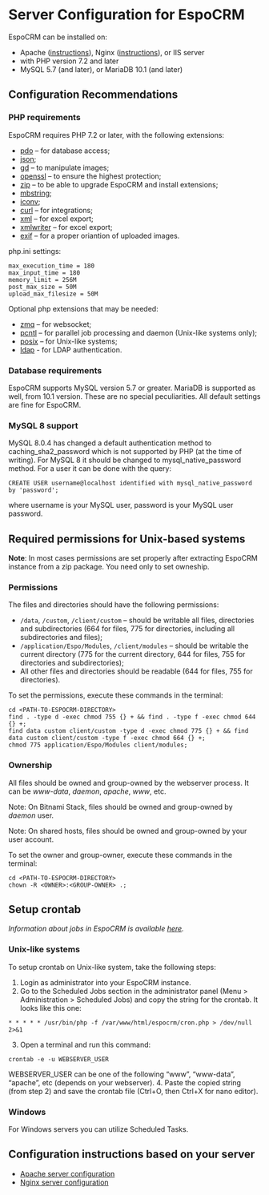# Server Configuration for EspoCRM

EspoCRM can be installed on:

* Apache ([instructions](apache-server-configuration.md)), Nginx ([instructions](nginx-server-configuration.md)), or IIS server
* with PHP version 7.2 and later
* MySQL 5.7 (and later), or MariaDB 10.1 (and later)

## Configuration Recommendations

### PHP requirements

EspoCRM requires PHP 7.2 or later, with the following extensions:

* [pdo](http://php.net/manual/en/book.pdo.php) – for database access;
* [json](http://php.net/manual/en/book.json.php);
* [gd](http://php.net/manual/en/book.image.php) – to manipulate images;
* [openssl](http://php.net/manual/en/book.openssl.php) – to ensure the highest protection;
* [zip](http://php.net/manual/en/book.zip.php) – to be able to upgrade EspoCRM and install extensions;
* [mbstring](http://php.net/manual/en/book.mbstring.php);
* [iconv](http://php.net/manual/en/book.iconv.php);
* [curl](http://php.net/manual/en/book.curl.php) – for integrations;
* [xml](http://php.net/manual/en/book.xml.php) – for excel export;
* [xmlwriter](http://php.net/manual/en/book.xmlwriter.php) – for excel export;
* [exif](http://php.net/manual/en/book.exif.php) – for a proper oriantion of uploaded images.

php.ini settings:

```
max_execution_time = 180
max_input_time = 180
memory_limit = 256M
post_max_size = 50M
upload_max_filesize = 50M
```

Optional php extensions that may be needed:

* [zmq](http://php.net/manual/en/book.zmq.php) – for websocket;
* [pcntl](http://php.net/manual/en/book.pcntl.php) – for parallel job processing and daemon (Unix-like systems only);
* [posix](http://php.net/manual/en/book.posix.php) – for Unix-like systems;
* [ldap](http://php.net/manual/en/book.ldap.php) - for LDAP authentication.


### Database requirements

EspoCRM supports MySQL version 5.7 or greater. MariaDB is supported as well, from 10.1 version. These are no special peculiarities. All default settings are fine for EspoCRM.

### MySQL 8 support

MySQL 8.0.4 has changed a default authentication method to caching_sha2_password which is not supported by PHP (at the time of writing). For MySQL 8 it should be changed to mysql_native_password method. For a user it can be done with the query:

```
CREATE USER username@localhost identified with mysql_native_password by 'password';
```
where username is your MySQL user, password is your MySQL user password.

## Required permissions for Unix-based systems

**Note**: In most cases permissions are set properly after extracting EspoCRM instance from a zip package. You need only to set owneship.

### Permissions

The files and directories should have the following permissions:

* `/data`, `/custom`, `/client/custom` – should be writable all files, directories and subdirectories (664 for files, 775 for directories, including all subdirectories and files);
* `/application/Espo/Modules`, `/client/modules` – should be writable the current directory (775 for the current directory, 644 for files, 755 for directories and subdirectories);
* All other files and directories should be readable (644 for files, 755 for directories).

To set the permissions, execute these commands in the terminal:

```
cd <PATH-TO-ESPOCRM-DIRECTORY>
find . -type d -exec chmod 755 {} + && find . -type f -exec chmod 644 {} +;
find data custom client/custom -type d -exec chmod 775 {} + && find data custom client/custom -type f -exec chmod 664 {} +;
chmod 775 application/Espo/Modules client/modules;
```

### Ownership

All files should be owned and group-owned by the webserver process. It can be *www-data*, *daemon*, *apache*, *www*, etc.  

Note: On Bitnami Stack, files should be owned and group-owned by *daemon* user.  

Note: On shared hosts, files should be owned and group-owned by your user account.

To set the owner and group-owner, execute these commands in the terminal:

```
cd <PATH-TO-ESPOCRM-DIRECTORY>
chown -R <OWNER>:<GROUP-OWNER> .;
```

## Setup crontab

*Information about jobs in EspoCRM is available [here](jobs.md).*

### Unix-like systems

To setup crontab on Unix-like system, take the following steps:

1. Login as administrator into your EspoCRM instance.
2. Go to the Scheduled Jobs section in the administrator panel (Menu > Administration > Scheduled Jobs) and copy the string for the crontab. It looks like this one:
```
* * * * * /usr/bin/php -f /var/www/html/espocrm/cron.php > /dev/null 2>&1
```
3. Open a terminal and run this command:
```
crontab -e -u WEBSERVER_USER
```
WEBSERVER_USER can be one of the following “www”, “www-data”, “apache”, etc (depends on your webserver).
4. Paste the copied string (from step 2) and save the crontab file (Ctrl+O, then Ctrl+X for nano editor).

### Windows

For Windows servers you can utilize Scheduled Tasks.


## Configuration instructions based on your server

* [Apache server configuration](apache-server-configuration.md)
* [Nginx server configuration](nginx-server-configuration.md)
